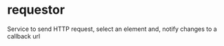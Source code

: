 requestor
=========

Service to send HTTP request, select an element and, notify changes to a callback url